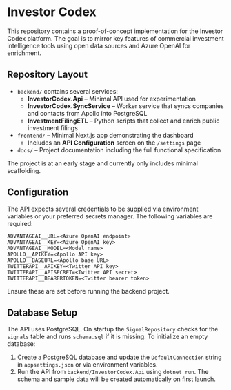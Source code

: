 # Investor Codex

This repository contains a proof-of-concept implementation for the Investor Codex platform. The goal is to mirror key features of commercial investment intelligence tools using open data sources and Azure OpenAI for enrichment.

## Repository Layout

* `backend/` contains several services:
  * **InvestorCodex.Api** – Minimal API used for experimentation
  * **InvestorCodex.SyncService** – Worker service that syncs companies and contacts from Apollo into PostgreSQL
  * **InvestmentFilingETL** – Python scripts that collect and enrich public investment filings
* `frontend/` – Minimal Next.js app demonstrating the dashboard
  * Includes an **API Configuration** screen on the `/settings` page
* `docs/` – Project documentation including the full functional specification

The project is at an early stage and currently only includes minimal scaffolding.

## Configuration

The API expects several credentials to be supplied via environment variables or
your preferred secrets manager. The following variables are required:

```
ADVANTAGEAI__URL=<Azure OpenAI endpoint>
ADVANTAGEAI__KEY=<Azure OpenAI key>
ADVANTAGEAI__MODEL=<Model name>
APOLLO__APIKEY=<Apollo API key>
APOLLO__BASEURL=<Apollo base URL>
TWITTERAPI__APIKEY=<Twitter API key>
TWITTERAPI__APISECRET=<Twitter API secret>
TWITTERAPI__BEARERTOKEN=<Twitter bearer token>
```

Ensure these are set before running the backend project.

## Database Setup

The API uses PostgreSQL. On startup the `SignalRepository` checks for the
`signals` table and runs `schema.sql` if it is missing. To initialize an empty
database:

1. Create a PostgreSQL database and update the `DefaultConnection` string in
   `appsettings.json` or via environment variables.
2. Run the API from `backend/InvestorCodex.Api` using `dotnet run`.
   The schema and sample data will be created automatically on first launch.

